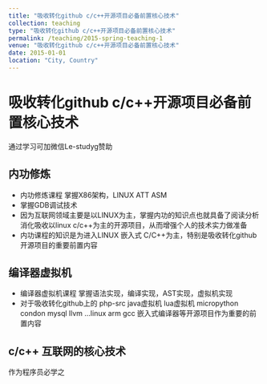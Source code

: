 ```yaml
---
title: "吸收转化github c/c++开源项目必备前置核心技术"
collection: teaching
type: "吸收转化github c/c++开源项目必备前置核心技术"
permalink: /teaching/2015-spring-teaching-1
venue: "吸收转化github c/c++开源项目必备前置核心技术"
date: 2015-01-01
location: "City, Country"
---
```

# 吸收转化github c/c++开源项目必备前置核心技术

通过学习可加微信Le-studyg赞助       
## 内功修炼
-  内功修炼课程  掌握X86架构，LINUX ATT ASM
-  掌握GDB调试技术
-  因为互联网领域主要是以LINUX为主，掌握内功的知识点也就具备了阅读分析消化吸收以linux c/c++为主的开源项目，从而增强个人的技术实力做准备
-  内功课程的知识是为进入LINUX 嵌入式 C/C++为主，特别是吸收转化github 开源项目的重要前置内容

## 编译器虚拟机   
- 编译器虚拟机课程 掌握语法实现，编译实现，AST实现，虚拟机实现
- 对于吸收转化github上的 php-src java虚拟机  lua虚拟机  micropython  condon mysql llvm ...linux arm gcc 嵌入式编译器等开源项目作为重要的前置内容

## c/c++ 互联网的核心技术  
作为程序员必学之  

  
